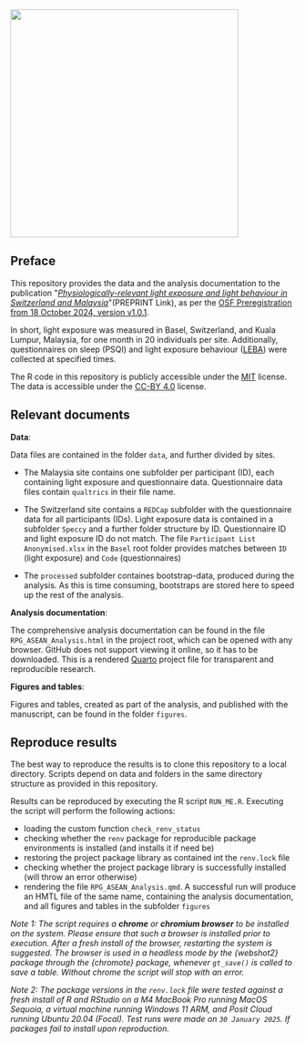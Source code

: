 <img src="https://github.com/tscnlab/Templates/blob/main/logo/logo_with_text-01.png" width="400"/>

## Preface

This repository provides the data and the analysis documentation to the publication "[*Physiologically-relevant light exposure and light behaviour in Switzerland and Malaysia*](https://doi.org/10.1101/2025.01.07.631760)"(PREPRINT Link), as per the [OSF Preregistration from 18 October 2024, version v1.0.1](https://osf.io/pd79m).

In short, light exposure was measured in Basel, Switzerland, and Kuala Lumpur, Malaysia, for one month in 20 individuals per site. Additionally, questionnaires on sleep (PSQI) and light exposure behaviour ([LEBA](https://leba-instrument.org)) were collected at specified times.

The R code in this repository is publicly accessible under the [MIT](https://opensource.org/license/mit) license. The data is accessible under the [CC-BY 4.0](https://creativecommons.org/licenses/by/4.0/) license.  

## Relevant documents

**Data**: 

Data files are contained in the folder `data`, and further divided by sites. 

- The Malaysia site contains one subfolder per participant (ID), each containing light exposure and questionnaire data. Questionnaire data files contain `qualtrics` in their file name. 

- The Switzerland site contains a `REDCap` subfolder with the questionnaire data for all participants (IDs). Light exposure data is contained in a subfolder `Speccy` and a further folder structure by ID. Questionnaire ID and light exposure ID do not match. The file `Participant List Anonymised.xlsx` in the `Basel` root folder provides matches between `ID` (light exposure) and `Code` (questionnaires)

- The `processed` subfolder containes bootstrap-data, produced during the analysis. As this is time consuming, bootstraps are stored here to speed up the rest of the analysis.

**Analysis documentation**:

The comprehensive analysis documentation can be found in the file `RPG_ASEAN_Analysis.html` in the project root, which can be opened with any browser. GitHub does not support viewing it online, so it has to be downloaded. This is a rendered [Quarto](www.quarto.org) project file for transparent and reproducible research. 

**Figures and tables**:

Figures and tables, created as part of the analysis, and published with the manuscript, can be found in the folder `figures`.

## Reproduce results

The best way to reproduce the results is to clone this repository to a local directory. Scripts depend on data and folders in the same directory structure as provided in this repository.

Results can be reproduced by executing the R script `RUN_ME.R`. Executing the script will perform the following actions:

- loading the custom function `check_renv_status`
- checking whether the `renv` package for reproducible package environments is installed (and installs it if need be)
- restoring the project package library as contained int the `renv.lock` file
- checking whether the project package library is successfully installed (will throw an error otherwise)
- rendering the file `RPG_ASEAN_Analysis.qmd`. A successful run will produce an HMTL file of the same name, containing the analysis documentation, and all figures and tables in the subfolder `figures`

*Note 1: The script requires a **chrome** or **chromium browser** to be installed on the system. Please ensure that such a browser is installed prior to execution. After a fresh install of the browser, restarting the system is suggested. The browser is used in a headless mode by the {webshot2} package through the {chromote} package, whenever `gt_save()` is called to save a table. Without chrome the script will stop with an error.*

*Note 2: The package versions in the `renv.lock` file were tested against a fresh install of R and RStudio on a M4 MacBook Pro running MacOS Sequoia, a virtual machine running Windows 11 ARM, and Posit Cloud running Ubuntu 20.04 (Focal). Test runs were made on `30 January 2025`. If packages fail to install upon reproduction.* 
